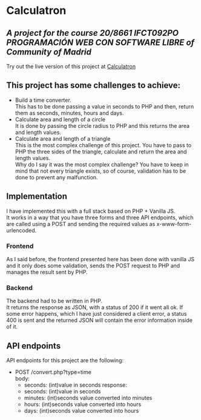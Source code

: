 # Calculatron

## _A project for the course 20/8661 IFCT092PO PROGRAMACIÓN WEB CON SOFTWARE LIBRE of Community of Madrid_

Try out the live version of this project at [Calculatron](https://calculatron.adornapps.com)

## This project has some challenges to achieve:

-   Build a time converter.  
     This has to be done passing a value in seconds to PHP
    and then, return them as seconds, minutes, hours and days.
-   Calculate area and length of a circle  
     It is done by passing the circle radius to PHP and
    this returns the area and length values.
-   Calculate area and length of a triangle  
     This is the most complex challenge of this project.
    You have to pass to PHP the three sides of the triangle,
    calculate and return the area and length values.  
    Why do I say it was the most complex challenge?
    You have to keep in mind that not every triangle exists, so
    of course, validation has to be done to prevent any malfunction.

## Implementation

I have implemented this with a full stack based on PHP + Vanilla JS.  
It works in a way that you have three forms and three API endpoints,
which are called using a POST and sending the required values as x-www-form-urlencoded.

### Frontend

As I said before, the frontend presented here has been done with vanilla JS and it only
does some validation, sends the POST request to PHP and manages the result sent by PHP.

### Backend

The backend had to be written in PHP.  
It returns the response as JSON, with a status of 200 if it went all ok.
If some error happens, which I have just considered a client error, a status 400
is sent and the returned JSON will contain the error information inside of it.

## API endpoints

API endpoints for this project are the following:

-   POST /convert.php?type=time  
     body:
    -   seconds: (int)value in seconds
        response:
    -   seconds: (int)value in seconds
    -   minutes: (int)seconds value converted into minutes
    -   hours: (int)seconds value converted into hours
    -   days: (int)seconds value converted into hours
